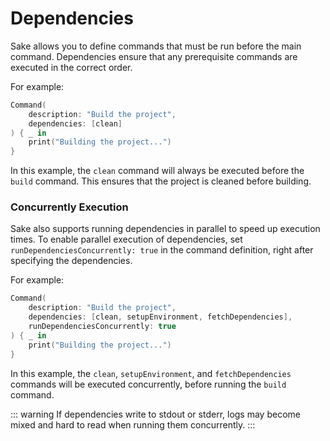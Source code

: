 # Dependencies

Sake allows you to define commands that must be run before the main command. Dependencies ensure that any prerequisite commands are executed in the correct order.

For example:

```swift
Command(
    description: "Build the project",
    dependencies: [clean]
) { _ in
    print("Building the project...")
}
```

In this example, the `clean` command will always be executed before the `build` command. This ensures that the project is cleaned before building.

### Concurrently Execution

Sake also supports running dependencies in parallel to speed up execution times. To enable parallel execution of dependencies, set `runDependenciesConcurrently: true` in the command definition, right after specifying the dependencies.

For example:

```swift
Command(
    description: "Build the project",
    dependencies: [clean, setupEnvironment, fetchDependencies],
    runDependenciesConcurrently: true
) { _ in
    print("Building the project...")
}
```

In this example, the `clean`, `setupEnvironment`, and `fetchDependencies` commands will be executed concurrently, before running the `build` command.

::: warning
If dependencies write to stdout or stderr, logs may become mixed and hard to read when running them concurrently.
:::
